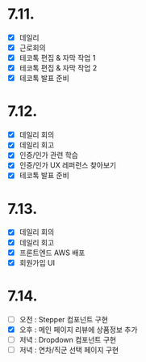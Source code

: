 # 7.11.

- [x] 데일리
- [x] 근로회의
- [x] 테코톡 편집 & 자막 작업 1
- [x] 테코톡 편집 & 자막 작업 2
- [x] 테코톡 발표 준비

# 7.12.

- [x] 데일리 회의
- [x] 데일리 회고
- [x] 인증/인가 관련 학습
- [x] 인증/인가 UX 레퍼런스 찾아보기
- [x] 테코톡 발표 준비

# 7.13.

- [x] 데일리 회의
- [x] 데일리 회고
- [x] 프론트엔드 AWS 배포
- [x] 회원가입 UI

# 7.14.

- [ ]  오전 : Stepper 컴포넌트 구현
- [x] 오후 : 메인 페이지 리뷰에 상품정보 추가
- [ ] 저녁 : Dropdown 컴포넌트 구현
- [ ] 저녁 : 연차/직군 선택 페이지 구현
